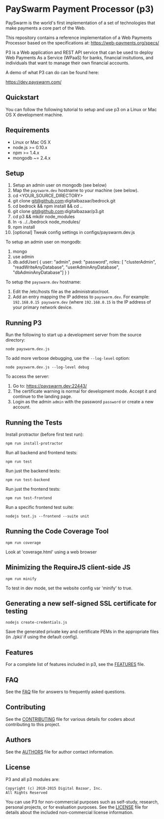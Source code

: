 PaySwarm Payment Processor (p3)
===============================

PaySwarm is the world's first implementation of a set
of technologies that make payments a core part of
the Web.

This repository contains a reference implementation of
a Web Payments Processor based on the specifications
at: https://web-payments.org/specs/

P3 is a Web application and REST API service that can
be used to deploy Web Payments As a Service (WPaaS) for
banks, financial insitutions, and individuals that want
to manage their own financial accounts.

A demo of what P3 can do can be found here:

https://dev.payswarm.com/

Quickstart
----------

You can follow the following tutorial to setup and use
p3 on a Linux or Mac OS X development machine.

Requirements
------------

* Linux or Mac OS X
* node.js >= 0.10.x
* npm >= 1.4.x
* mongodb ~= 2.4.x

Setup
-----

1. Setup an admin user on mongodb (see below)
2. Map the `payswarm.dev` hostname to your machine (see below).
3. cd <YOUR_SOURCE_DIRECTORY>
3. git clone git@github.com:digitalbazaar/bedrock.git
4. cd bedrock && npm install && cd ..
3. git clone git@github.com:digitalbazaar/p3.git
4. cd p3 && mkdir node_modules
5. ln -s ../../bedrock node_modules/
6. npm install
5. [optional] Tweak config settings in configs/payswarm.dev.js

To setup an admin user on mongodb:

1. mongo
2. use admin
3. db.addUser( { user: "admin", pwd: "password", roles: [ "clusterAdmin", "readWriteAnyDatabase", "userAdminAnyDatabase", "dbAdminAnyDatabase"] } )

To setup the `payswarm.dev` hostname:

1. Edit the /etc/hosts file as the administrator/root.
2. Add an entry mapping the IP address to `payswarm.dev`.
   For example: `192.168.0.15 payswarm.dev` (where `192.168.0.15`
   is the IP address of your primary network device.

Running P3
----------

Run the following to start up a development server from the source directory:

    node payswarm.dev.js

To add more verbose debugging, use the `--log-level` option:

    node payswarm.dev.js --log-level debug

To access the server:

1. Go to: https://payswarm.dev:22443/
2. The certificate warning is normal for development mode. Accept it and
   continue to the landing page.
3. Login as the admin `admin` with the password `password` or create a new account.

Running the Tests
-----------------

Install protractor (before first test run):

    npm run install-protractor

Run all backend and frontend tests:

    npm run test

Run just the backend tests:

    npm run test-backend

Run just the frontend tests:

    npm run test-frontend

Run a specific frontend test suite:

    nodejs test.js --frontend --suite unit

Running the Code Coverage Tool
------------------------------

    npm run coverage

Look at 'coverage.html' using a web browser

Minimizing the RequireJS client-side JS
---------------------------------------

    npm run minify

To test in dev mode, set the website config var 'minify' to true.

Generating a new self-signed SSL certificate for testing
--------------------------------------------------------

    nodejs create-credentials.js

Save the generated private key and certificate PEMs in the appropriate files
(in ./pki/ if using the default config).

Features
--------

For a complete list of features included in p3, see the [FEATURES][] file.

FAQ
---

See the [FAQ][] file for answers to frequently asked questions.

Contributing
------------

See the [CONTRIBUTING][] file for various details for coders about
contributing to this project.

Authors
-------

See the [AUTHORS][] file for author contact information.

License
-------

P3 and all p3 modules are:

    Copyright (c) 2010-2015 Digital Bazaar, Inc.
    All Rights Reserved

You can use P3 for non-commercial purposes such as self-study,
research, personal projects, or for evaluation purposes. See
the [LICENSE][] file for details about the included
non-commercial license information.

[AUTHORS]: AUTHORS.md
[FEATURES]: FEATURES.md
[CONTRIBUTING]: CONTRIBUTING.md
[FAQ]: FAQ.md
[LICENSE]: LICENSE.md
